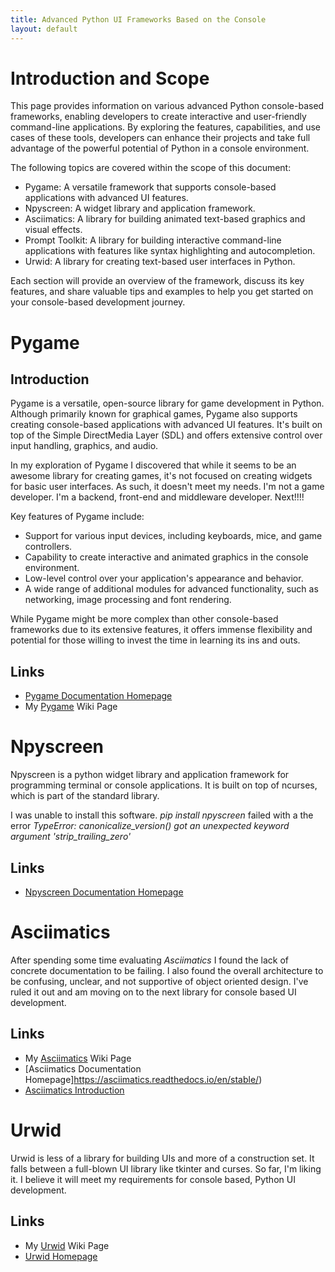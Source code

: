 ```yaml
---
title: Advanced Python UI Frameworks Based on the Console
layout: default
---
```


# Introduction and Scope

This page provides information on various advanced Python console-based frameworks, enabling developers to create interactive and user-friendly command-line applications. By exploring the features, capabilities, and use cases of these tools, developers can enhance their projects and take full advantage of the powerful potential of Python in a console environment.

The following topics are covered within the scope of this document:

* Pygame: A versatile framework that supports console-based applications with advanced UI features.
* Npyscreen: A widget library and application framework. 
* Asciimatics: A library for building animated text-based graphics and visual effects.
* Prompt Toolkit: A library for building interactive command-line applications with features like syntax highlighting and autocompletion.
* Urwid: A library for creating text-based user interfaces in Python.

Each section will provide an overview of the framework, discuss its key features, and share valuable tips and examples to help you get started on your console-based development journey.

# Pygame

## Introduction 

Pygame is a versatile, open-source library for game development in Python. Although primarily known for graphical games, Pygame also supports creating console-based applications with advanced UI features. It's built on top of the Simple DirectMedia Layer (SDL) and offers extensive control over input handling, graphics, and audio.

In my exploration of Pygame I discovered that while it seems to be an awesome library for creating games, it's not focused on creating widgets for basic user interfaces. As such, it doesn't meet my needs. I'm not a game developer. I'm a backend, front-end and middleware developer. Next!!!!

Key features of Pygame include:

* Support for various input devices, including keyboards, mice, and game controllers.
* Capability to create interactive and animated graphics in the console environment.
* Low-level control over your application's appearance and behavior.
* A wide range of additional modules for advanced functionality, such as networking, image processing and font rendering.

While Pygame might be more complex than other console-based frameworks due to its extensive features, it offers immense flexibility and potential for those willing to invest the time in learning its ins and outs.

## Links

* [Pygame Documentation Homepage](https://www.pygame.org/docs/)
* My [Pygame](NadimGhaznavi/kb/wiki/Pygame) Wiki Page

# Npyscreen

Npyscreen is a python widget library and application framework for programming terminal or console applications. It is built on top of ncurses, which is part of the standard library.

I was unable to install this software. *pip install npyscreen* failed with a the error *TypeError: canonicalize_version() got an unexpected keyword argument 'strip_trailing_zero'*

## Links

* [Npyscreen Documentation Homepage](https://npyscreen.readthedocs.io/index.html)

# Asciimatics

After spending some time evaluating *Asciimatics* I found the lack of concrete documentation to be failing. I also found the overall architecture to be confusing, unclear, and not supportive of object oriented design. I've ruled it out and am moving on to the next library for console based UI development.

## Links

* My [Asciimatics](/NadimGhaznavi/kb/wiki/Asciimatics) Wiki Page
* [Asciimatics Documentation Homepage]https://asciimatics.readthedocs.io/en/stable/)
* [Asciimatics Introduction](https://pypi.org/project/asciimatics/)

# Urwid

Urwid is less of a library for building UIs and more of a construction set. It falls between a full-blown UI library like tkinter and curses. So far, I'm liking it. I believe it will meet my requirements for console based, Python UI development.

## Links

* My [Urwid](/NadimGhaznavi/kb/wiki/Urwid) Wiki Page
* [Urwid Homepage](https://urwid.org/index.html)
